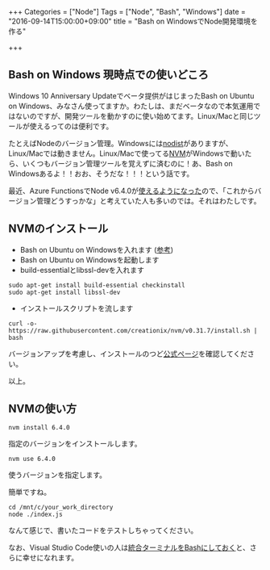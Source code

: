 +++
Categories = ["Node"]
Tags = ["Node", "Bash", "Windows"]
date = "2016-09-14T15:00:00+09:00"
title = "Bash on WindowsでNode開発環境を作る"

+++

## Bash on Windows 現時点での使いどころ
Windows 10 Anniversary Updateでベータ提供がはじまったBash on Ubuntu on Windows、みなさん使ってますか。わたしは、まだベータなので本気運用ではないのですが、開発ツールを動かすのに使い始めてます。Linux/Macと同じツールが使えるってのは便利です。

たとえばNodeのバージョン管理。Windowsには[nodist](https://github.com/marcelklehr/nodist)がありますが、Linux/Macでは動きません。Linux/Macで使ってる[NVM](https://github.com/creationix/nvm)がWindowsで動いたら、いくつもバージョン管理ツールを覚えずに済むのに！あ、Bash on Windowsあるよ！！おお、そうだな！！！という話です。

最近、Azure FunctionsでNode v6.4.0が[使えるようになった](https://blogs.msdn.microsoft.com/appserviceteam/2016/09/01/azure-functions-0-5-release-august-portal-update/)ので、「これからバージョン管理どうすっかな」と考えていた人も多いのでは。それはわたしです。

## NVMのインストール
* Bash on Ubuntu on Windowsを入れます ([参考](http://www.atmarkit.co.jp/ait/articles/1608/08/news039.html))
* Bash on Ubuntu on Windowsを起動します
* build-essentialとlibssl-devを入れます

```
sudo apt-get install build-essential checkinstall
sudo apt-get install libssl-dev
```

* インストールスクリプトを流します

```
curl -o- https://raw.githubusercontent.com/creationix/nvm/v0.31.7/install.sh | bash
```

バージョンアップを考慮し、インストールのつど[公式ページ](https://github.com/creationix/nvm)を確認してください。

以上。

## NVMの使い方
```
nvm install 6.4.0
```
指定のバージョンをインストールします。

```
nvm use 6.4.0
```
使うバージョンを指定します。

簡単ですね。

```
cd /mnt/c/your_work_directory
node ./index.js
```
なんて感じで、書いたコードをテストしちゃってください。

なお、Visual Studio Code使いの人は[統合ターミナルをBashにしておく](https://blogs.msdn.microsoft.com/ayatokura/2016/08/06/vsc_windows_bash/)と、さらに幸せになれます。
